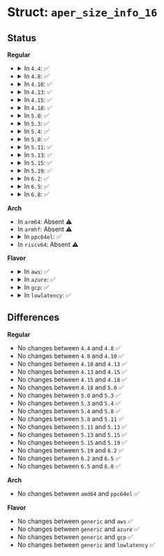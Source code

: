 # Struct: <code>aper_size_info_16</code>

## Status
<b>Regular</b>
<ul>
<li>
<details>
<summary>In <code>4.4</code>: ✅</summary>

```c
struct aper_size_info_16 {
    int size;
    int num_entries;
    int page_order;
    u16 size_value;
};
```
</details>
</li>
<li>
<details>
<summary>In <code>4.8</code>: ✅</summary>

```c
struct aper_size_info_16 {
    int size;
    int num_entries;
    int page_order;
    u16 size_value;
};
```
</details>
</li>
<li>
<details>
<summary>In <code>4.10</code>: ✅</summary>

```c
struct aper_size_info_16 {
    int size;
    int num_entries;
    int page_order;
    u16 size_value;
};
```
</details>
</li>
<li>
<details>
<summary>In <code>4.13</code>: ✅</summary>

```c
struct aper_size_info_16 {
    int size;
    int num_entries;
    int page_order;
    u16 size_value;
};
```
</details>
</li>
<li>
<details>
<summary>In <code>4.15</code>: ✅</summary>

```c
struct aper_size_info_16 {
    int size;
    int num_entries;
    int page_order;
    u16 size_value;
};
```
</details>
</li>
<li>
<details>
<summary>In <code>4.18</code>: ✅</summary>

```c
struct aper_size_info_16 {
    int size;
    int num_entries;
    int page_order;
    u16 size_value;
};
```
</details>
</li>
<li>
<details>
<summary>In <code>5.0</code>: ✅</summary>

```c
struct aper_size_info_16 {
    int size;
    int num_entries;
    int page_order;
    u16 size_value;
};
```
</details>
</li>
<li>
<details>
<summary>In <code>5.3</code>: ✅</summary>

```c
struct aper_size_info_16 {
    int size;
    int num_entries;
    int page_order;
    u16 size_value;
};
```
</details>
</li>
<li>
<details>
<summary>In <code>5.4</code>: ✅</summary>

```c
struct aper_size_info_16 {
    int size;
    int num_entries;
    int page_order;
    u16 size_value;
};
```
</details>
</li>
<li>
<details>
<summary>In <code>5.8</code>: ✅</summary>

```c
struct aper_size_info_16 {
    int size;
    int num_entries;
    int page_order;
    u16 size_value;
};
```
</details>
</li>
<li>
<details>
<summary>In <code>5.11</code>: ✅</summary>

```c
struct aper_size_info_16 {
    int size;
    int num_entries;
    int page_order;
    u16 size_value;
};
```
</details>
</li>
<li>
<details>
<summary>In <code>5.13</code>: ✅</summary>

```c
struct aper_size_info_16 {
    int size;
    int num_entries;
    int page_order;
    u16 size_value;
};
```
</details>
</li>
<li>
<details>
<summary>In <code>5.15</code>: ✅</summary>

```c
struct aper_size_info_16 {
    int size;
    int num_entries;
    int page_order;
    u16 size_value;
};
```
</details>
</li>
<li>
<details>
<summary>In <code>5.19</code>: ✅</summary>

```c
struct aper_size_info_16 {
    int size;
    int num_entries;
    int page_order;
    u16 size_value;
};
```
</details>
</li>
<li>
<details>
<summary>In <code>6.2</code>: ✅</summary>

```c
struct aper_size_info_16 {
    int size;
    int num_entries;
    int page_order;
    u16 size_value;
};
```
</details>
</li>
<li>
<details>
<summary>In <code>6.5</code>: ✅</summary>

```c
struct aper_size_info_16 {
    int size;
    int num_entries;
    int page_order;
    u16 size_value;
};
```
</details>
</li>
<li>
<details>
<summary>In <code>6.8</code>: ✅</summary>

```c
struct aper_size_info_16 {
    int size;
    int num_entries;
    int page_order;
    u16 size_value;
};
```
</details>
</li>
</ul>
<b>Arch</b>
<ul>
<li>
In <code>arm64</code>: Absent ⚠️
</li>
<li>
In <code>armhf</code>: Absent ⚠️
</li>
<li>
<details>
<summary>In <code>ppc64el</code>: ✅</summary>

```c
struct aper_size_info_16 {
    int size;
    int num_entries;
    int page_order;
    u16 size_value;
};
```
</details>
</li>
<li>
In <code>riscv64</code>: Absent ⚠️
</li>
</ul>
<b>Flavor</b>
<ul>
<li>
<details>
<summary>In <code>aws</code>: ✅</summary>

```c
struct aper_size_info_16 {
    int size;
    int num_entries;
    int page_order;
    u16 size_value;
};
```
</details>
</li>
<li>
<details>
<summary>In <code>azure</code>: ✅</summary>

```c
struct aper_size_info_16 {
    int size;
    int num_entries;
    int page_order;
    u16 size_value;
};
```
</details>
</li>
<li>
<details>
<summary>In <code>gcp</code>: ✅</summary>

```c
struct aper_size_info_16 {
    int size;
    int num_entries;
    int page_order;
    u16 size_value;
};
```
</details>
</li>
<li>
<details>
<summary>In <code>lowlatency</code>: ✅</summary>

```c
struct aper_size_info_16 {
    int size;
    int num_entries;
    int page_order;
    u16 size_value;
};
```
</details>
</li>
</ul>

## Differences
<b>Regular</b>
<ul>
<li>
No changes between <code>4.4</code> and <code>4.8</code> ✅
</li>
<li>
No changes between <code>4.8</code> and <code>4.10</code> ✅
</li>
<li>
No changes between <code>4.10</code> and <code>4.13</code> ✅
</li>
<li>
No changes between <code>4.13</code> and <code>4.15</code> ✅
</li>
<li>
No changes between <code>4.15</code> and <code>4.18</code> ✅
</li>
<li>
No changes between <code>4.18</code> and <code>5.0</code> ✅
</li>
<li>
No changes between <code>5.0</code> and <code>5.3</code> ✅
</li>
<li>
No changes between <code>5.3</code> and <code>5.4</code> ✅
</li>
<li>
No changes between <code>5.4</code> and <code>5.8</code> ✅
</li>
<li>
No changes between <code>5.8</code> and <code>5.11</code> ✅
</li>
<li>
No changes between <code>5.11</code> and <code>5.13</code> ✅
</li>
<li>
No changes between <code>5.13</code> and <code>5.15</code> ✅
</li>
<li>
No changes between <code>5.15</code> and <code>5.19</code> ✅
</li>
<li>
No changes between <code>5.19</code> and <code>6.2</code> ✅
</li>
<li>
No changes between <code>6.2</code> and <code>6.5</code> ✅
</li>
<li>
No changes between <code>6.5</code> and <code>6.8</code> ✅
</li>
</ul>
<b>Arch</b>
<ul>
<li>
No changes between <code>amd64</code> and <code>ppc64el</code> ✅
</li>
</ul>
<b>Flavor</b>
<ul>
<li>
No changes between <code>generic</code> and <code>aws</code> ✅
</li>
<li>
No changes between <code>generic</code> and <code>azure</code> ✅
</li>
<li>
No changes between <code>generic</code> and <code>gcp</code> ✅
</li>
<li>
No changes between <code>generic</code> and <code>lowlatency</code> ✅
</li>
</ul>
